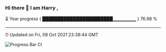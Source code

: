 ### Hi there 👋 I am Harry , 

⏳ Year progress { ███████████████████████▁▁▁▁▁▁▁ } 76.98 %

---

⏰ Updated on Fri, 08 Oct 2021 23:38:44 GMT

![Progress Bar CI](https://github.com/duykhang68/duykhang68/workflows/Progress%20Bar%20CI/badge.svg)
